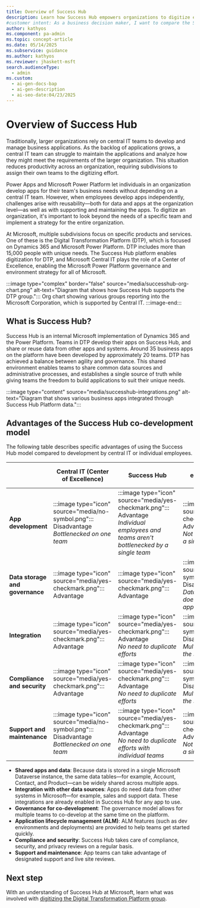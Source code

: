 ```yaml
---
title: Overview of Success Hub
description: Learn how Success Hub empowers organizations to digitize efficiently with shared data, governance, and integration using Microsoft Power Platform.
#customer intent: As a business decision maker, I want to compare the Success Hub co-development model with other approaches so that I can choose the best strategy for my team.  
author: kathyos
ms.component: pa-admin
ms.topic: concept-article
ms.date: 05/14/2025
ms.subservice: guidance
ms.author: kathyos
ms.reviewer: jhaskett-msft
search.audienceType:
  - admin
ms.custom:
  - ai-gen-docs-bap
  - ai-gen-description
  - ai-seo-date:04/23/2025
---
```


# Overview of Success Hub

Traditionally, larger organizations rely on central IT teams to develop and manage business applications. As the backlog of applications grows, a central IT team can struggle to maintain the applications and analyze how they might meet the requirements of the larger organization. This situation reduces productivity across an organization, requiring subdivisions to assign their own teams to the digitizing effort.

Power Apps and Microsoft Power Platform let individuals in an organization develop apps for their team's business needs without depending on a central IT team. However, when employees develop apps independently, challenges arise with reusability—both for data and apps at the organization level—as well as with supporting and maintaining the apps. To digitize an organization, it's important to look beyond the needs of a specific team and implement a strategy for the entire organization.

At Microsoft, multiple subdivisions focus on specific products and services. One of these is the Digital Transformation Platform (DTP), which is focused on Dynamics 365 and Microsoft Power Platform. DTP includes more than 15,000 people with unique needs. The Success Hub platform enables digitization for DTP, and Microsoft Central IT plays the role of a Center of Excellence, enabling the Microsoft Power Platform governance and environment strategy for all of Microsoft.

:::image type="complex" border="false" source="media/successhub-org-chart.png" alt-text="Diagram that shows how Success Hub supports the DTP group.":::
    Org chart showing various groups reporting into the Microsoft Corporation, which is supported by Central IT.
:::image-end:::

## What is Success Hub?

Success Hub is an internal Microsoft implementation of Dynamics 365 and the Power Platform. Teams in DTP develop their apps on Success Hub, and share or reuse data from other apps and systems. Around 35 business apps on the platform have been developed by approximately 20 teams. DTP has achieved a balance between agility and governance. This shared environment enables teams to share common data sources and administrative processes, and establishes a single source of truth while giving teams the freedom to build applications to suit their unique needs. 

:::image type="content" source="media/successhub-integrations.png" alt-text="Diagram that shows various business apps integrated through Success Hub Platform data.":::

## Advantages of the Success Hub co-development model

The following table describes specific advantages of using the Success Hub model compared to development by central IT or individual employees.


|                              | **Central IT (Center of Excellence)** | **Success Hub**                                                                 | **Individual employees and teams**                                           |
|------------------------------|---------------------------------------|--------------------------------------------------------------------------------|------------------------------------------------------------------------------|
| **App development**          | :::image type="icon" source="media/no-symbol.png"::: Disadvantage<br>*Bottlenecked on one team* | :::image type="icon" source="media/yes-checkmark.png"::: Advantage<br>*Individual employees and teams aren't bottlenecked by a single team* | :::image type="icon" source="media/yes-checkmark.png"::: Advantage<br>*Not bottlenecked by a single team* |
| **Data storage and governance** | :::image type="icon" source="media/yes-checkmark.png"::: Advantage | :::image type="icon" source="media/yes-checkmark.png"::: Advantage                               | :::image type="icon" source="media/no-symbol.png"::: Disadvantage<br>*Data in one app doesn't talk to other apps* |
| **Integration**              | :::image type="icon" source="media/yes-checkmark.png"::: Advantage | :::image type="icon" source="media/yes-checkmark.png":::  Advantage<br>*No need to duplicate efforts* | :::image type="icon" source="media/no-symbol.png"::: Disadvantage<br>*Multiple efforts to do the same thing* |
| **Compliance and security**  | :::image type="icon" source="media/yes-checkmark.png"::: Advantage | :::image type="icon" source="media/yes-checkmark.png":::  Advantage<br>*No need to duplicate efforts* | :::image type="icon" source="media/no-symbol.png"::: Disadvantage<br>*Multiple efforts to do the same thing* |
| **Support and maintenance**  | :::image type="icon" source="media/no-symbol.png"::: Disadvantage<br>*Bottlenecked on one team* | :::image type="icon" source="media/yes-checkmark.png"::: Advantage<br>*No need to duplicate efforts with individual teams* | :::image type="icon" source="media/yes-checkmark.png"::: Advantage<br>*Not bottlenecked by a single team* |


- **Shared apps and data**: Because data is stored in a single Microsoft Dataverse instance, the same data tables&mdash;for example, Account, Contact, and Product&mdash;can be widely shared across multiple apps. 
- **Integration with other data sources**: Apps do need data from other systems in Microsoft&mdash;for example, sales and support data. These integrations are already enabled in Success Hub for any app to use.
- **Governance for co-development**: The governance model allows for multiple teams to co-develop at the same time on the platform.
- **Application lifecycle management (ALM)**: ALM features (such as dev environments and deployments) are provided to help teams get started quickly.
- **Compliance and security**: Success Hub takes care of compliance, security, and privacy reviews on a regular basis.
- **Support and maintenance**: App teams can take advantage of designated support and live site reviews.

## Next step
With an understanding of Success Hub at Microsoft, learn what was involved with [digitizing the Digital Transformation Platform group](digitizing-digital-transformation-platform-group.md).
